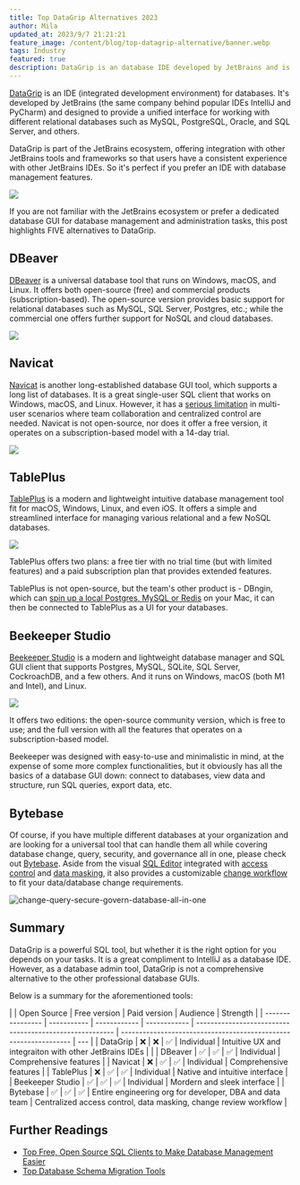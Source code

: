 ```yaml
---
title: Top DataGrip Alternatives 2023
author: Mila
updated_at: 2023/9/7 21:21:21
feature_image: /content/blog/top-datagrip-alternative/banner.webp
tags: Industry
featured: true
description: DataGrip is an database IDE developed by JetBrains and is closely integrated with the JetBrains ecosystem. As a database admin tool, DataGrip is not a comprehensive alternative to the other dedicated database GUIs. Here, we are taking a look at top DataGrip alternatives.
---
```


[DataGrip](https://www.jetbrains.com/datagrip/) is an IDE (integrated development environment) for databases. It's developed by JetBrains (the same company behind popular IDEs IntelliJ and PyCharm) and designed to provide a unified interface for working with different relational databases such as MySQL, PostgreSQL, Oracle, and SQL Server, and others.

DataGrip is part of the JetBrains ecosystem, offering integration with other JetBrains tools and frameworks so that users have a consistent experience with other JetBrains IDEs. So it's perfect if you prefer an IDE with database management features.

![](/content/blog/top-datagrip-alternative/datagrip.webp)

If you are not familiar with the JetBrains ecosystem or prefer a dedicated database GUI for database management and administration tasks, this post highlights FIVE alternatives to DataGrip.

## DBeaver

[DBeaver](https://dbeaver.com/) is a universal database tool that runs on Windows, macOS, and Linux. It offers both open-source (free) and commercial products (subscription-based). The open-source version provides basic support for relational databases such as MySQL, SQL Server, Postgres, etc.; while the commercial one offers further support for NoSQL and cloud databases.

![](/content/blog/top-datagrip-alternative/dbeaver.webp)

## Navicat

[Navicat](https://navicat.com/) is another long-established database GUI tool, which supports a long list of databases. It is a great single-user SQL client that works on Windows, macOS, and Linux. However, it has a [serious limitation](/blog/stop-using-navicat/) in multi-user scenarios where team collaboration and centralized control are needed. Navicat is not open-source, nor does it offer a free version, it operates on a subscription-based model with a 14-day trial.

![](/content/blog/top-datagrip-alternative/navicat.webp)

## TablePlus

[TablePlus](https://tableplus.com/) is a modern and lightweight intuitive database management tool fit for macOS, Windows, Linux, and even iOS. It offers a simple and streamlined interface for managing various relational and a few NoSQL databases.

![](/content/blog/top-datagrip-alternative/tableplus.webp)

TablePlus offers two plans: a free tier with no trial time (but with limited features) and a paid subscription plan that provides extended features.

TablePlus is not open-source, but the team's other product is - DBngin, which can [spin up a local Postgres, MySQL or Redis](/blog/free-tools-to-start-local-database-on-mac/) on your Mac, it can then be connected to TablePlus as a UI for your databases.

## Beekeeper Studio

[Beekeeper Studio](https://www.beekeeperstudio.io/) is a modern and lightweight database manager and SQL GUI client that supports Postgres, MySQL, SQLite, SQL Server, CockroachDB, and a few others. And it runs on Windows, macOS (both M1 and Intel), and Linux.

![](/content/blog/top-datagrip-alternative/beekeeper.webp)

It offers two editions: the open-source community version, which is free to use; and the full version with all the features that operates on a subscription-based model.

Beekeeper was designed with easy-to-use and minimalistic in mind, at the expense of some more complex functionalities, but it obviously has all the basics of a database GUI down: connect to databases, view data and structure, run SQL queries, export data, etc.

## Bytebase

Of course, if you have multiple different databases at your organization and are looking for a universal tool that can handle them all while covering database change, query, security, and governance all in one, please check out [Bytebase](/). Aside from the visual [SQL Editor](/docs/sql-editor/overview/) integrated with [access control](/docs/security/database-permission/overview/) and [data masking](/docs/security/data-masking/overview/), it also provides a customizable [change workflow](/docs/change-database/change-workflow/) to fit your data/database change requirements.

![change-query-secure-govern-database-all-in-one](/images/db-scheme-lg.png)

## Summary

DataGrip is a powerful SQL tool, but whether it is the right option for you depends on your tasks. It is a great compliment to IntelliJ as a database IDE. However, as a database admin tool, DataGrip is not a comprehensive alternative to the other professional database GUIs.

Below is a summary for the aforementioned tools:

|                  | Open Source | Free version | Paid version | Audience                                                | Strength                                                         |
| ---------------- | ----------- | ------------ | ------------ | ------------------------------------------------------- | ---------------------------------------------------------------- | --- |
| DataGrip         | ❌          | ❌           | ✅           | Individual                                              | Intuitive UX and integraiton with other JetBrains IDEs           |     |
| DBeaver          | ✅          | ✅           | ✅           | Individual                                              | Comprehensive features                                           |
| Navicat          | ❌          | ✅           | ✅           | Individual                                              | Comprehensive features                                           |
| TablePlus        | ❌          | ✅           | ✅           | Individual                                              | Native and intuitive interface                                   |
| Beekeeper Studio | ✅          | ✅           | ✅           | Individual                                              | Mordern and sleek interface                                      |
| Bytebase         | ✅          | ✅           | ✅           | Entire engineering org for developer, DBA and data team | Centralized access control, data masking, change review workflow |

## Further Readings

- [Top Free, Open Source SQL Clients to Make Database Management Easier](/blog/top-open-source-sql-clients/)
- [Top Database Schema Migration Tools](/blog/top-database-schema-change-tool-evolution/)
